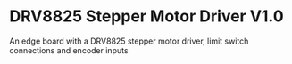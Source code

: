 # DRV8825 Stepper Motor Driver V1.0
An edge board with a DRV8825 stepper motor driver, limit switch connections and encoder inputs 

